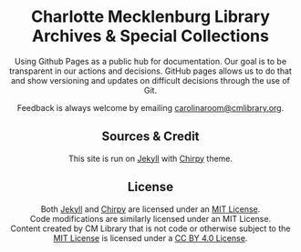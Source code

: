 <div align="center">

# Charlotte Mecklenburg Library Archives & Special Collections

Using Github Pages as a public hub for documentation. Our goal is to be transparent in our actions and decisions. GitHub pages allows us to do that and show versioning and updates on difficult decisions through the use of Git.<br />

Feedback is always welcome by emailing [carolinaroom@cmlibrary.org](mailto:carolinaroom@cmlibrary.org).<br />

## Sources & Credit
This site is run on [Jekyll](https://jekyllrb.com/) with [Chirpy](https://github.com/cotes2020/jekyll-theme-chirpy) theme.

## License
Both [Jekyll](https://github.com/jekyll/jekyll/blob/master/LICENSE) and [Chirpy](https://github.com/cotes2020/jekyll-theme-chirpy/blob/master/LICENSE) are licensed under an [MIT License](https://en.wikipedia.org/wiki/MIT_License).<br />
Code modifications are similarly licensed under an MIT License.<br />
Content created by CM Library that is not code or otherwise subject to the [MIT License](https://en.wikipedia.org/wiki/MIT_License) is licensed under a [CC BY 4.0 License](https://creativecommons.org/licenses/by/4.0/).
